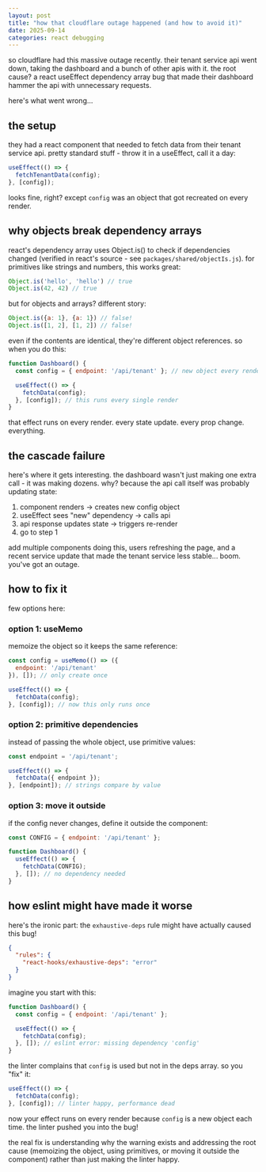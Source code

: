 ```yaml
---
layout: post
title: "how that cloudflare outage happened (and how to avoid it)"
date: 2025-09-14
categories: react debugging
---
```


so cloudflare had this massive outage recently. their tenant service api went down, taking the dashboard and a bunch of other apis with it. the root cause? a react useEffect dependency array bug that made their dashboard hammer the api with unnecessary requests.

here's what went wrong...

## the setup

they had a react component that needed to fetch data from their tenant service api. pretty standard stuff - throw it in a useEffect, call it a day:

```javascript
useEffect(() => {
  fetchTenantData(config);
}, [config]);
```

looks fine, right? except `config` was an object that got recreated on every render.

## why objects break dependency arrays

react's dependency array uses Object.is() to check if dependencies changed (verified in react's source - see `packages/shared/objectIs.js`). for primitives like strings and numbers, this works great:

```javascript
Object.is('hello', 'hello') // true
Object.is(42, 42) // true
```

but for objects and arrays? different story:

```javascript
Object.is({a: 1}, {a: 1}) // false!
Object.is([1, 2], [1, 2]) // false!
```

even if the contents are identical, they're different object references. so when you do this:

```javascript
function Dashboard() {
  const config = { endpoint: '/api/tenant' }; // new object every render!

  useEffect(() => {
    fetchData(config);
  }, [config]); // this runs every single render
}
```

that effect runs on every render. every state update. every prop change. everything.

## the cascade failure

here's where it gets interesting. the dashboard wasn't just making one extra call - it was making dozens. why? because the api call itself was probably updating state:

1. component renders → creates new config object
2. useEffect sees "new" dependency → calls api
3. api response updates state → triggers re-render
4. go to step 1

add multiple components doing this, users refreshing the page, and a recent service update that made the tenant service less stable... boom. you've got an outage.

## how to fix it

few options here:

### option 1: useMemo

memoize the object so it keeps the same reference:

```javascript
const config = useMemo(() => ({
  endpoint: '/api/tenant'
}), []); // only create once

useEffect(() => {
  fetchData(config);
}, [config]); // now this only runs once
```

### option 2: primitive dependencies

instead of passing the whole object, use primitive values:

```javascript
const endpoint = '/api/tenant';

useEffect(() => {
  fetchData({ endpoint });
}, [endpoint]); // strings compare by value
```

### option 3: move it outside

if the config never changes, define it outside the component:

```javascript
const CONFIG = { endpoint: '/api/tenant' };

function Dashboard() {
  useEffect(() => {
    fetchData(CONFIG);
  }, []); // no dependency needed
}
```

## how eslint might have made it worse

here's the ironic part: the `exhaustive-deps` rule might have actually caused this bug!

```json
{
  "rules": {
    "react-hooks/exhaustive-deps": "error"
  }
}
```

imagine you start with this:

```javascript
function Dashboard() {
  const config = { endpoint: '/api/tenant' };

  useEffect(() => {
    fetchData(config);
  }, []); // eslint error: missing dependency 'config'
}
```

the linter complains that `config` is used but not in the deps array. so you "fix" it:

```javascript
useEffect(() => {
  fetchData(config);
}, [config]); // linter happy, performance dead
```

now your effect runs on every render because `config` is a new object each time. the linter pushed you into the bug!

the real fix is understanding why the warning exists and addressing the root cause (memoizing the object, using primitives, or moving it outside the component) rather than just making the linter happy.
